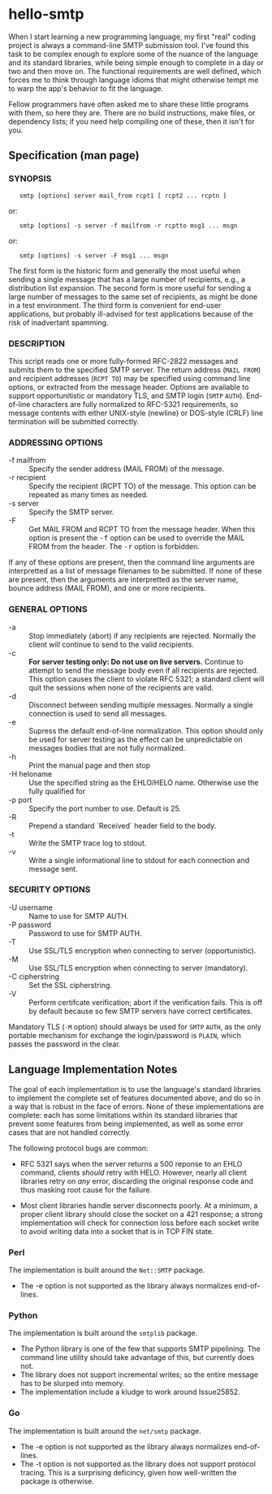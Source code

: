 # hello-smtp
When I start learning a new programming language, my first "real" coding project is always a command-line SMTP submission tool. I've found this task to be complex enough to explore some of the nuance of the language and its standard libraries, while being simple enough to complete in a day or two and then move on. The functional requirements are well defined, which forces me to think through language idioms that might otherwise tempt me to warp the app's behavior to fit the language.

Fellow programmers have often asked me to share these little programs with them, so here they are. There are no build instructions, make files, or dependency lists; if you need help compiling one of these, then it isn't for you.

## Specification (man page)

### SYNOPSIS
`   smtp [options] server mail_from rcpt1 [ rcpt2 ... rcptn ]`

or:

`   smtp [options] -s server -f mailfrom -r rcptto msg1 ... msgn`

or:

`   smtp [options] -s server -F msg1 ... msgn`

The first form is the historic form and generally the most useful when
sending a single message that has a large number of recipients, e.g., a
distribution list expansion.  The second form is more useful for sending
a large number of messages to the same set of recipients, as might be
done in a test environment.  The third form is convenient for end-user
applications, but probably ill-advised for test applications because of the
risk of inadvertant spamming.

### DESCRIPTION
This script reads one or more fully-formed RFC-2822 messages and submits
them to the specified SMTP server.  The return address (`MAIL FROM`)
and recipient addresses (`RCPT TO`) may be specified using command line
options, or extracted from the message header.  Options are available
to support opportunitistic or mandatory TLS, and SMTP login (`SMTP` `AUTH`).
End-of-line characters are fully normalized to RFC-5321 requirements, so
message contents with either UNIX-style (newline) or DOS-style (CRLF) line
termination will be submitted correctly.

### ADDRESSING OPTIONS

<DL>
<DT>-f mailfrom
<DD>Specify the sender address (MAIL FROM) of the message.

<DT>-r recipient
<DD>Specify the recipient (RCPT TO) of the message. This option can be repeated as many times as needed.

<DT>-s server
<DD>Specify the SMTP server.

<DT>-F
<DD>Get MAIL FROM and RCPT TO from the message header. When this option is present the
  <TT>-f</TT> option can be used to override the MAIL FROM from the header. The <TT>-r</TT>
  option is forbidden.
</DL>

If any of these options are present, then the command line arguments are
interpretted as a list of message filenames to be submitted.  If none of
these are present, then the arguments are interpretted as the server name,
bounce address (MAIL FROM), and one or more recipients.

### GENERAL OPTIONS

<DL>
<DT>-a
<DD>Stop immediately (abort) if any recipients are rejected.  Normally the
   client will continue to send to the valid recipients.

<DT>-c
<DD><B>For server testing only: Do not use on live servers.</B>
   Continue to attempt to send the message body even if all recipients are rejected.
   This option causes the client to violate RFC 5321; a standard client will quit
   the sessions when none of the recipients are valid.
   
<DT>-d
<DD>Disconnect between sending multiple messages.
   Normally a single connection is used to send all messages.

<DT>-e
<DD>Supress the default end-of-line normalization. This option should only be used
   for server testing as the effect can be unpredictable on messages bodies that are not
   fully normalized.
  
<DT>-h
<DD>Print the manual page and then stop

<DT>-H heloname
<DD>Use the specified string as the EHLO/HELO name.  Otherwise use the fully
    qualified for

<DT>-p port
<DD>Specify the port number to use. Default is 25.

<DT>-R
<DD>Prepend a standard `Received` header field to the body.

<DT>-t
<DD>Write the SMTP trace log to stdout.
  
<DT>-v
<DD>Write a single informational line to stdout for each connection and message sent.
</DL>

### SECURITY OPTIONS
<DL>
<DT>-U username
<DD>Name to use for SMTP AUTH.

<DT>-P password
<DD>Password to use for SMTP AUTH.

<DT>-T
<DD>Use SSL/TLS encryption when connecting to server (opportunistic).

<DT>-M
<DD>Use SSL/TLS encryption when connecting to server (mandatory).

<DT>-C cipherstring
<DD>Set the SSL cipherstring.
  
<DT>-V
<DD>Perform certifcate verification; abort if the verification fails. This is off by
  default because so few SMTP servers have correct certificates.
</DL>
  
Mandatory TLS (`-M` option) should always be used for `SMTP` `AUTH`, as the only portable mechanism
for exchange the login/password is `PLAIN`, which passes the password in the clear.

## Language Implementation Notes

The goal of each implementation is to use the language's standard libraries to
implement the complete set of features documented above, and do so in a way that is
robust in the face of errors. None of these implementations are complete: each
has some limitations within its standard libraries that prevent some features
from being implemented, as well as some error cases that are not handled correctly.

The following protocol bugs are common:

* RFC 5321 says when the server returns a 500 reponse to an EHLO command, clients _should_ retry with HELO.
  However, nearly all client libraries retry on _any_ error, discarding the original response code and thus masking
  root cause for the failure.
  
* Most client libraries handle server disconnects poorly. At a minimum, a proper client library should close
  the socket on a 421 response; a strong implementation will check for connection loss before each socket write
  to avoid writing data into a socket that is in TCP FIN state.

### Perl
The implementation is built around the `Net::SMTP` package.

* The -e option is not supported as the library always normalizes end-of-lines.

### Python
The implementation is built around the `smtplib` package.

* The Python library is one of the few that supports SMTP pipelining. The command line utility should take advantage of this, but currently does not.
* The library does not support incremental writes; so the entire message has to be slurped into memory.
* The implementation include a kludge to work around Issue25852.

### Go
The implementation is built around the `net/smtp` package.

* The -e option is not supported as the library always normalizes end-of-lines.
* The -t option is not supported as the library does not support protocol tracing. This is a surprising deficincy, given how well-written the package is otherwise.
